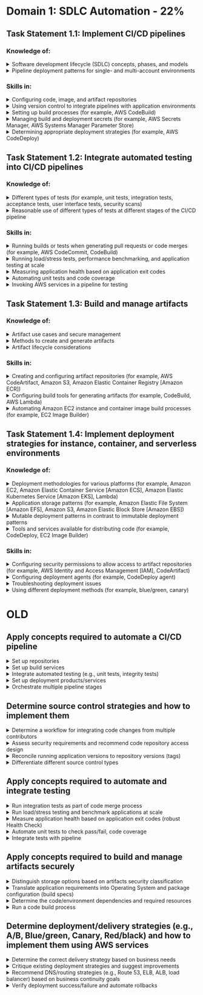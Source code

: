 # Domain 1: SDLC Automation - 22%

## Task Statement 1.1: Implement CI/CD pipelines

### Knowledge of:
<details><summary>Software development lifecycle (SDLC) concepts, phases, and models</summary><p></p></details>
<details><summary>Pipeline deployment patterns for single- and multi-account environments</summary><p></p></details>

### Skills in:
<details><summary>Configuring code, image, and artifact repositories</summary><p></p></details>
<details><summary>Using version control to integrate pipelines with application environments</summary><p></p></details>
<details><summary>Setting up build processes (for example, AWS CodeBuild)</summary><p></p></details>
<details><summary>Managing build and deployment secrets (for example, AWS Secrets Manager, AWS Systems Manager Parameter Store)</summary><p></p></details>
<details><summary>Determining appropriate deployment strategies (for example, AWS CodeDeploy)</summary><p></p></details>

## Task Statement 1.2: Integrate automated testing into CI/CD pipelines
### Knowledge of:
<details><summary>Different types of tests (for example, unit tests, integration tests, acceptance tests, user interface tests, security scans)</summary>
 <p>
  <ul>
   <li>unit tests: define...</li>
   <li>integration tests</li>
   <li>acceptance tests</li>
   <li>user interface tests</li>
   <li>security scans</li>
  </ul>
 </p>
</details>
<details><summary>Reasonable use of different types of tests at different stages of the CI/CD pipeline</summary><p></p></details>

### Skills in:
<details><summary>Running builds or tests when generating pull requests or code merges (for example, AWS CodeCommit, CodeBuild)</summary><p></p></details>
<details><summary>Running load/stress tests, performance benchmarking, and application testing at scale</summary><p></p></details>
<details><summary>Measuring application health based on application exit codes</summary><p></p></details>
<details><summary>Automating unit tests and code coverage</summary><p></p></details>
<details><summary>Invoking AWS services in a pipeline for testing</summary><p></p></details>

## Task Statement 1.3: Build and manage artifacts
### Knowledge of:
<details><summary>Artifact use cases and secure management</summary><p></p></details>
<details><summary>Methods to create and generate artifacts</summary><p></p></details>
<details><summary>Artifact lifecycle considerations</summary><p></p></details>

### Skills in:
<details><summary>Creating and configuring artifact repositories (for example, AWS CodeArtifact, Amazon S3, Amazon Elastic Container Registry [Amazon ECR])</summary><p></p></details>
<details><summary>Configuring build tools for generating artifacts (for example, CodeBuild, AWS Lambda)</summary><p></p></details>
<details><summary>Automating Amazon EC2 instance and container image build processes (for example, EC2 Image Builder)</summary><p></p></details>

## Task Statement 1.4: Implement deployment strategies for instance, container, and serverless environments
### Knowledge of:
<details><summary>Deployment methodologies for various platforms (for example, Amazon EC2, Amazon Elastic Container Service [Amazon ECS], Amazon Elastic Kubernetes Service [Amazon EKS], Lambda)</summary><p></p></details>
<details><summary>Application storage patterns (for example, Amazon Elastic File System [Amazon EFS], Amazon S3, Amazon Elastic Block Store [Amazon EBS])</summary><p></p></details>
<details><summary>Mutable deployment patterns in contrast to immutable deployment patterns</summary><p></p></details>
<details><summary>Tools and services available for distributing code (for example, CodeDeploy, EC2 Image Builder)</summary><p></p></details>

### Skills in:
<details><summary>Configuring security permissions to allow access to artifact repositories (for example, AWS Identity and Access Management [IAM], CodeArtifact)</summary><p></p></details>
<details><summary>Configuring deployment agents (for example, CodeDeploy agent)</summary><p></p></details>
<details><summary>Troubleshooting deployment issues</summary><p></p></details>
<details><summary>Using different deployment methods (for example, blue/green, canary)</summary><p></p></details>


# OLD
## Apply concepts required to automate a CI/CD pipeline
<details><summary>Set up repositories</summary><p></p></details>
<details><summary>Set up build services</summary><p></p></details>
<details><summary>Integrate automated testing (e.g., unit tests, integrity tests)</summary><p></p></details>
<details><summary>Set up deployment products/services</summary><p></p></details>
<details><summary>Orchestrate multiple pipeline stages</summary><p></p></details>

## Determine source control strategies and how to implement them
<details><summary>Determine a workflow for integrating code changes from multiple contributors</summary><p></p></details>
<details><summary>Assess security requirements and recommend code repository access design</summary><p></p></details>
<details><summary>Reconcile running application versions to repository versions (tags)</summary><p></p></details>
<details><summary>Differentiate different source control types</summary><p></p></details>

## Apply concepts required to automate and integrate testing
<details><summary>Run integration tests as part of code merge process</summary><p></p></details>
<details><summary>Run load/stress testing and benchmark applications at scale</summary><p></p></details>
<details><summary>Measure application health based on application exit codes (robust Health Check)</summary><p></p></details>
<details><summary>Automate unit tests to check pass/fail, code coverage</summary><p>
  * CodePipeline, CodeBuild, etc.
</p>
</details>
<details><summary>Integrate tests with pipeline</summary><p></p></details>

## Apply concepts required to build and manage artifacts securely
<details><summary>Distinguish storage options based on artifacts security classification</summary><p></p></details>
<details><summary>Translate application requirements into Operating System and package configuration (build specs)</summary><p></p></details>
<details><summary>Determine the code/environment dependencies and required resources</summary>
<p>
  * Example: CodeDeploy AppSpec, CodeBuild buildspec
</p>
</details>
<details><summary>Run a code build process</summary><p></p></details>

## Determine deployment/delivery strategies (e.g., A/B, Blue/green, Canary, Red/black) and how to implement them using AWS services
<details><summary>Determine the correct delivery strategy based on business needs</summary><p></p></details>
<details><summary>Critique existing deployment strategies and suggest improvements</summary><p></p></details>
<details><summary>Recommend DNS/routing strategies (e.g., Route 53, ELB, ALB, load balancer) based on business continuity goals</summary><p></p></details>
<details><summary>Verify deployment success/failure and automate rollbacks</summary><p></p></details>
